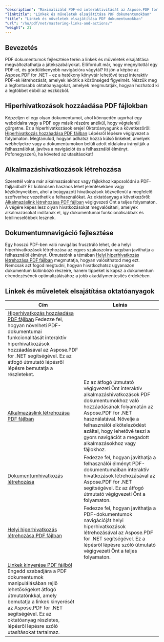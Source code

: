 ```yaml
---
"description": "Maximalizáld PDF-ed interaktivitását az Aspose.PDF for .NET segítségével. Ismerd meg, hogyan adhatsz hozzá hiperhivatkozásokat és hogyan javíthatod a navigációt lépésről lépésre bemutató oktatóanyagaink segítségével."
"linktitle": "Linkek és műveletek elsajátítása PDF dokumentumokban"
"title": "Linkek és műveletek elsajátítása PDF dokumentumokban"
"url": "/hu/pdf/net/mastering-links-and-actions/"
"weight": 21
---
```


## Bevezetés

PDF dokumentumok fejlesztése terén a linkek és műveletek elsajátítása megváltoztathatja a játékszabályokat. Előfordult már, hogy megnyitottál egy PDF-et, és gördülékenyebb navigációra vágytál? Itt jön a képbe az Aspose.PDF for .NET – ez a hatékony könyvtár lehetővé teszi interaktív PDF-ek létrehozását, amelyek lekötik a közönséged figyelmét. Nézzük meg a legfontosabb oktatóanyagokat, amelyek megmutatják, hogyan hozhatod ki a legtöbbet ebből az eszközből.

## Hiperhivatkozások hozzáadása PDF fájlokban
Képzeljen el egy olyan dokumentumot, ahol könnyedén ugorhat egy weboldalra vagy a PDF egy másik részére anélkül, hogy végtelenül görgetne. Ez a hiperhivatkozások ereje! Oktatóanyagunk a következőről: [Hiperhivatkozás hozzáadása PDF fájlban](./adding-hyperlink/) Lépésről lépésre végigvezet a folyamaton. Megtanulod, hogyan adhatsz hozzá külső linkeket, amelyek webhelyekre vagy a dokumentumokon belüli adott oldalakra irányítják a felhasználókat, javítva a navigációt és a felhasználói élményt. Pofonegyszerű, ha követed az utasításokat!

## Alkalmazáshivatkozások létrehozása
Szerettél volna már alkalmazásokhoz vagy fájlokhoz kapcsolódni a PDF-fájljaidból? Ez különösen hasznos lehet jelentésekben vagy kézikönyvekben, ahol a beágyazott hivatkozások közvetlenül a megfelelő szoftverhez vezethetik a felhasználókat. Az oktatóanyag a következőről: [Alkalmazáslink létrehozása PDF fájlban](./creating-application-link/) végigvezeti Önt a teljes folyamaton. A végére képes lesz olyan hivatkozásokat megvalósítani, amelyek alkalmazásokat indítanak el, így dokumentumai funkcionálisabbak és lebilincselőbbek lesznek.

## Dokumentumnavigáció fejlesztése
Egy hosszú PDF-ben való navigálás frusztráló lehet, de a helyi hiperhivatkozások létrehozása az egyes szakaszokra nagyban javíthatja a felhasználói élményt. Útmutatónk a témában [Helyi hiperhivatkozás létrehozása PDF fájlban](./creating-local-hyperlink/) megmutatja, hogyan valósíthatod meg ezt. Nemcsak azt fogod megtudni, hogyan hivatkozhatsz ugyanazon dokumentum különböző részeire, hanem tippeket is kapsz a dokumentum elrendezésének optimalizálásához a jobb akadálymentesítés érdekében.

## Linkek és műveletek elsajátítása oktatóanyagok
| Cím | Leírás |
| --- | --- | 
| [Hiperhivatkozás hozzáadása PDF fájlban](./adding-hyperlink/) Fedezze fel, hogyan növelheti PDF-dokumentumai funkcionalitását interaktív hiperhivatkozások hozzáadásával az Aspose.PDF for .NET segítségével. Ez az átfogó útmutató lépésről lépésre bemutatja a részleteket. |  
| [Alkalmazáslink létrehozása PDF fájlban](./creating-application-link/) | Ez az átfogó útmutató végigvezeti Önt interaktív alkalmazáshivatkozások PDF dokumentumokhoz való hozzáadásának folyamatán az Aspose.PDF for .NET használatával. Növelje a felhasználói elköteleződést azáltal, hogy lehetővé teszi a gyors navigációt a megadott alkalmazásokhoz vagy fájlokhoz. |  
| [Dokumentumhivatkozás létrehozása](./creating-document-link/) | Fedezze fel, hogyan javíthatja a felhasználói élményt PDF-dokumentumaiban interaktív hivatkozások létrehozásával az Aspose.PDF for .NET segítségével. Ez az átfogó útmutató végigvezeti Önt a folyamaton. |  
| [Helyi hiperhivatkozás létrehozása PDF fájlban](./creating-local-hyperlink/) | Fedezze fel, hogyan javíthatja a PDF-dokumentumok navigációját helyi hiperhivatkozások létrehozásával az Aspose.PDF for .NET segítségével. Ez a lépésről lépésre szóló útmutató végigvezeti Önt a teljes folyamaton. |  
| [Linkek kinyerése PDF fájlból](./extract-links-from-pdf-file/) Engedd szabadjára a PDF dokumentumok manipulálásában rejlő lehetőségeket átfogó útmutatónkkal, amely bemutatja a linkek kinyerését az Aspose.PDF for .NET segítségével. Ez az oktatóanyag részletes, lépésről lépésre szóló utasításokat tartalmaz. |
